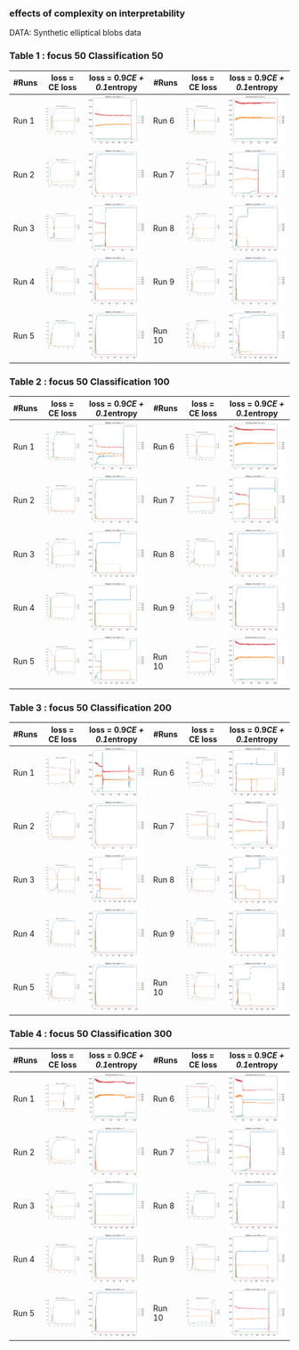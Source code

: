 ### effects of complexity on interpretability

DATA: Synthetic elliptical blobs data 

### Table 1 : focus 50 Classification 50

| #Runs | loss = CE loss  |  loss = 0.9*CE + 0.1*entropy | #Runs | loss = CE loss  |  loss = 0.9*CE + 0.1*entropy |
| -       | -  | - | -       | -  | - |
| Run 1  | <img src=./plots_images/50_50/k0/run1_50_50_10runs.png width="150"> |  <img src=./plots_images/50_50/k01/run1_50_50_10runs_entropy.png width="150"> | Run 6  | <img src=./plots_images/50_50/k0/run6_50_50_10runs.png width="150"> |  <img src=./plots_images/50_50/k01/run6_50_50_10runs_entropy.png width="150"> |   
| Run 2  | <img src=./plots_images/50_50/k0/run2_50_50_10runs.png width="150"> |  <img src=./plots_images/50_50/k01/run2_50_50_10runs_entropy.png width="150"> | Run 7  | <img src=./plots_images/50_50/k0/run7_50_50_10runs.png width="150"> |  <img src=./plots_images/50_50/k01/run7_50_50_10runs_entropy.png width="150"> |   
| Run 3  | <img src=./plots_images/50_50/k0/run3_50_50_10runs.png width="150"> |  <img src=./plots_images/50_50/k01/run3_50_50_10runs_entropy.png width="150"> | Run 8  | <img src=./plots_images/50_50/k0/run8_50_50_10runs.png width="150"> |  <img src=./plots_images/50_50/k01/run8_50_50_10runs_entropy.png width="150"> |   
| Run 4  | <img src=./plots_images/50_50/k0/run4_50_50_10runs.png width="150"> |  <img src=./plots_images/50_50/k01/run4_50_50_10runs_entropy.png width="150"> | Run 9  | <img src=./plots_images/50_50/k0/run9_50_50_10runs.png width="150"> |  <img src=./plots_images/50_50/k01/run9_50_50_10runs_entropy.png width="150"> |   
| Run 5  | <img src=./plots_images/50_50/k0/run5_50_50_10runs.png width="150"> |  <img src=./plots_images/50_50/k01/run5_50_50_10runs_entropy.png width="150"> | Run 10 | <img src=./plots_images/50_50/k0/run10_50_50_10runs.png width="150">|  <img src=./plots_images/50_50/k01/run10_50_50_10runs_entropy.png width="150">|   
 
 
### Table 2 : focus 50 Classification 100

| #Runs | loss = CE loss  |  loss = 0.9*CE + 0.1*entropy | #Runs | loss = CE loss  |  loss = 0.9*CE + 0.1*entropy |
| -       | -  | - | -       | -  | - |
| Run 1  | <img src=./plots_images/50_100/k0/run1_50_100_10runs.png width="150"> |  <img src=./plots_images/50_100/k01/run1_50_100_10runs_entropy.png width="150"> | Run 6  | <img src=./plots_images/50_100/k0/run6_50_100_10runs.png width="150"> |  <img src=./plots_images/50_100/k01/run6_50_100_10runs_entropy.png width="150"> |  
| Run 2  | <img src=./plots_images/50_100/k0/run2_50_100_10runs.png width="150"> |  <img src=./plots_images/50_100/k01/run2_50_100_10runs_entropy.png width="150"> | Run 7  | <img src=./plots_images/50_100/k0/run7_50_100_10runs.png width="150"> |  <img src=./plots_images/50_100/k01/run7_50_100_10runs_entropy.png width="150"> |  
| Run 3  | <img src=./plots_images/50_100/k0/run3_50_100_10runs.png width="150"> |  <img src=./plots_images/50_100/k01/run3_50_100_10runs_entropy.png width="150"> | Run 8  | <img src=./plots_images/50_100/k0/run8_50_100_10runs.png width="150"> |  <img src=./plots_images/50_100/k01/run8_50_100_10runs_entropy.png width="150"> |  
| Run 4  | <img src=./plots_images/50_100/k0/run4_50_100_10runs.png width="150"> |  <img src=./plots_images/50_100/k01/run4_50_100_10runs_entropy.png width="150"> | Run 9  | <img src=./plots_images/50_100/k0/run9_50_100_10runs.png width="150"> |  <img src=./plots_images/50_100/k01/run9_50_100_10runs_entropy.png width="150"> |  
| Run 5  | <img src=./plots_images/50_100/k0/run5_50_100_10runs.png width="150"> |  <img src=./plots_images/50_100/k01/run5_50_100_10runs_entropy.png width="150"> | Run 10 | <img src=./plots_images/50_100/k0/run10_50_100_10runs.png width="150">|  <img src=./plots_images/50_100/k01/run10_50_100_10runs_entropy.png width="150">|  
  
 
### Table 3 : focus 50 Classification 200

| #Runs | loss = CE loss  |  loss = 0.9*CE + 0.1*entropy | #Runs | loss = CE loss  |  loss = 0.9*CE + 0.1*entropy |
| -       | -  | - | -       | -  | - |
| Run 1  | <img src=./plots_images/50_200/k0/run1_50_200_10runs.png width="150"> |  <img src=./plots_images/50_200/k01/run1_50_200_10runs_entropy.png width="150"> | Run 6  | <img src=./plots_images/50_200/k0/run6_50_200_10runs.png width="150"> |  <img src=./plots_images/50_200/k01/run6_50_200_10runs_entropy.png width="150"> |  
| Run 2  | <img src=./plots_images/50_200/k0/run2_50_200_10runs.png width="150"> |  <img src=./plots_images/50_200/k01/run2_50_200_10runs_entropy.png width="150"> | Run 7  | <img src=./plots_images/50_200/k0/run7_50_200_10runs.png width="150"> |  <img src=./plots_images/50_200/k01/run7_50_200_10runs_entropy.png width="150"> |  
| Run 3  | <img src=./plots_images/50_200/k0/run3_50_200_10runs.png width="150"> |  <img src=./plots_images/50_200/k01/run3_50_200_10runs_entropy.png width="150"> | Run 8  | <img src=./plots_images/50_200/k0/run8_50_200_10runs.png width="150"> |  <img src=./plots_images/50_200/k01/run8_50_200_10runs_entropy.png width="150"> |  
| Run 4  | <img src=./plots_images/50_200/k0/run4_50_200_10runs.png width="150"> |  <img src=./plots_images/50_200/k01/run4_50_200_10runs_entropy.png width="150"> | Run 9  | <img src=./plots_images/50_200/k0/run9_50_200_10runs.png width="150"> |  <img src=./plots_images/50_200/k01/run9_50_200_10runs_entropy.png width="150"> |  
| Run 5  | <img src=./plots_images/50_200/k0/run5_50_200_10runs.png width="150"> |  <img src=./plots_images/50_200/k01/run5_50_200_10runs_entropy.png width="150"> | Run 10 | <img src=./plots_images/50_200/k0/run10_50_200_10runs.png width="150">|  <img src=./plots_images/50_200/k01/run10_50_200_10runs_entropy.png width="150">|  
  

### Table 4 : focus 50 Classification 300

| #Runs | loss = CE loss  |  loss = 0.9*CE + 0.1*entropy | #Runs | loss = CE loss  |  loss = 0.9*CE + 0.1*entropy |
| -       | -  | - | -       | -  | - |
| Run 1  | <img src=./plots_images/50_300/k0/run1_50_300_10runs.png width="150"> |  <img src=./plots_images/50_300/k01/run1_50_300_10runs_entropy.png width="150"> | Run 6  | <img src=./plots_images/50_300/k0/run6_50_300_10runs.png width="150"> |  <img src=./plots_images/50_300/k01/run6_50_300_10runs_entropy.png width="150"> |  
| Run 2  | <img src=./plots_images/50_300/k0/run2_50_300_10runs.png width="150"> |  <img src=./plots_images/50_300/k01/run2_50_300_10runs_entropy.png width="150"> | Run 7  | <img src=./plots_images/50_300/k0/run7_50_300_10runs.png width="150"> |  <img src=./plots_images/50_300/k01/run7_50_300_10runs_entropy.png width="150"> |  
| Run 3  | <img src=./plots_images/50_300/k0/run3_50_300_10runs.png width="150"> |  <img src=./plots_images/50_300/k01/run3_50_300_10runs_entropy.png width="150"> | Run 8  | <img src=./plots_images/50_300/k0/run8_50_300_10runs.png width="150"> |  <img src=./plots_images/50_300/k01/run8_50_300_10runs_entropy.png width="150"> |  
| Run 4  | <img src=./plots_images/50_300/k0/run4_50_300_10runs.png width="150"> |  <img src=./plots_images/50_300/k01/run4_50_300_10runs_entropy.png width="150"> | Run 9  | <img src=./plots_images/50_300/k0/run9_50_300_10runs.png width="150"> |  <img src=./plots_images/50_300/k01/run9_50_300_10runs_entropy.png width="150"> |  
| Run 5  | <img src=./plots_images/50_300/k0/run5_50_300_10runs.png width="150"> |  <img src=./plots_images/50_300/k01/run5_50_300_10runs_entropy.png width="150"> | Run 10 | <img src=./plots_images/50_300/k0/run10_50_300_10runs.png width="150">|  <img src=./plots_images/50_300/k01/run10_50_300_10runs_entropy.png width="150">|  
  
  
  
  
  

